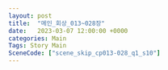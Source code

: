```yaml
---
layout: post
title:  "메인_회상_013~028장"
date:   2023-03-07 12:00:00 +0000
categories: Main
Tags: Story Main
SceneCode: ["scene_skip_cp013-028_q1_s10"]
---
```

